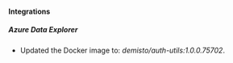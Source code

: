 
#### Integrations

##### Azure Data Explorer

- Updated the Docker image to: *demisto/auth-utils:1.0.0.75702*.
